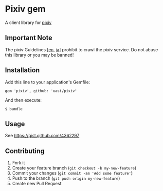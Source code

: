 # Pixiv gem

A client library for [pixiv](http://www.pixiv.net/)

## Important Note

The pixiv Guidelines [[en][Guidelines.en], [ja][Guidelines.ja]] prohibit to
crawl the pixiv service. Do not abuse this library or you may be banned!

[Guidelines.en]: http://www.pixiv.net/guideline.php?lang=en
[Guidelines.ja]: http://www.pixiv.net/guideline.php?lang=ja

## Installation

Add this line to your application's Gemfile:

    gem 'pixiv', github: 'uasi/pixiv'

And then execute:

    $ bundle

## Usage

See https://gist.github.com/4362297

## Contributing

1. Fork it
2. Create your feature branch (`git checkout -b my-new-feature`)
3. Commit your changes (`git commit -am 'Add some feature'`)
4. Push to the branch (`git push origin my-new-feature`)
5. Create new Pull Request
